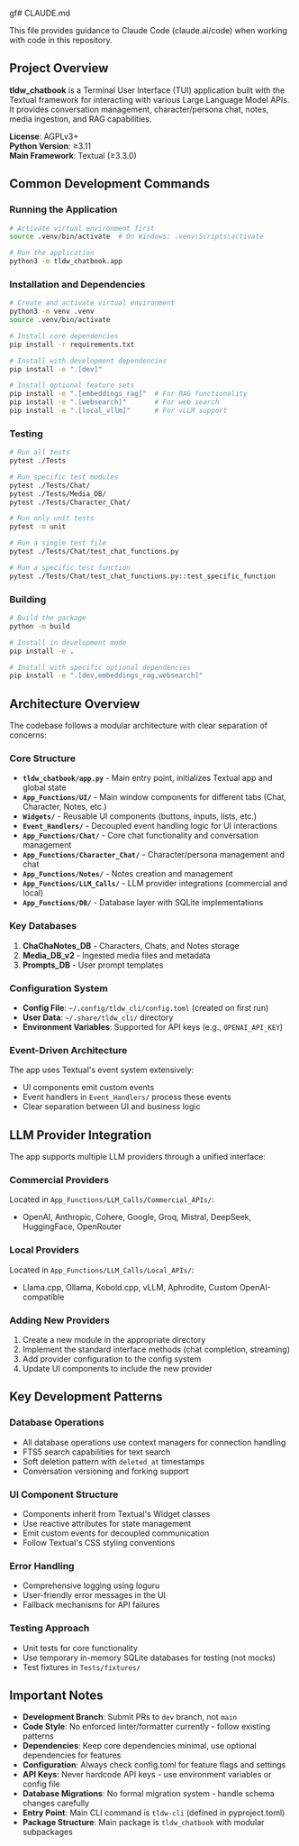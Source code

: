 gf# CLAUDE.md

This file provides guidance to Claude Code (claude.ai/code) when working with code in this repository.

## Project Overview

**tldw_chatbook** is a Terminal User Interface (TUI) application built with the Textual framework for interacting with various Large Language Model APIs. It provides conversation management, character/persona chat, notes, media ingestion, and RAG capabilities.

**License**: AGPLv3+  
**Python Version**: ≥3.11  
**Main Framework**: Textual (≥3.3.0)

## Common Development Commands

### Running the Application
```bash
# Activate virtual environment first
source .venv/bin/activate  # On Windows: .venv\Scripts\activate

# Run the application
python3 -m tldw_chatbook.app
```

### Installation and Dependencies
```bash
# Create and activate virtual environment
python3 -m venv .venv
source .venv/bin/activate

# Install core dependencies
pip install -r requirements.txt

# Install with development dependencies
pip install -e ".[dev]"

# Install optional feature sets
pip install -e ".[embeddings_rag]"  # For RAG functionality
pip install -e ".[websearch]"       # For web search
pip install -e ".[local_vllm]"      # For vLLM support
```

### Testing
```bash
# Run all tests
pytest ./Tests

# Run specific test modules
pytest ./Tests/Chat/
pytest ./Tests/Media_DB/
pytest ./Tests/Character_Chat/

# Run only unit tests
pytest -m unit

# Run a single test file
pytest ./Tests/Chat/test_chat_functions.py

# Run a specific test function
pytest ./Tests/Chat/test_chat_functions.py::test_specific_function
```

### Building
```bash
# Build the package
python -m build

# Install in development mode
pip install -e .

# Install with specific optional dependencies
pip install -e ".[dev,embeddings_rag,websearch]"
```

## Architecture Overview

The codebase follows a modular architecture with clear separation of concerns:

### Core Structure
- **`tldw_chatbook/app.py`** - Main entry point, initializes Textual app and global state
- **`App_Functions/UI/`** - Main window components for different tabs (Chat, Character, Notes, etc.)
- **`Widgets/`** - Reusable UI components (buttons, inputs, lists, etc.)
- **`Event_Handlers/`** - Decoupled event handling logic for UI interactions
- **`App_Functions/Chat/`** - Core chat functionality and conversation management
- **`App_Functions/Character_Chat/`** - Character/persona management and chat
- **`App_Functions/Notes/`** - Notes creation and management
- **`App_Functions/LLM_Calls/`** - LLM provider integrations (commercial and local)
- **`App_Functions/DB/`** - Database layer with SQLite implementations

### Key Databases
1. **ChaChaNotes_DB** - Characters, Chats, and Notes storage
2. **Media_DB_v2** - Ingested media files and metadata
3. **Prompts_DB** - User prompt templates

### Configuration System
- **Config File**: `~/.config/tldw_cli/config.toml` (created on first run)
- **User Data**: `~/.share/tldw_cli/` directory
- **Environment Variables**: Supported for API keys (e.g., `OPENAI_API_KEY`)

### Event-Driven Architecture
The app uses Textual's event system extensively:
- UI components emit custom events
- Event handlers in `Event_Handlers/` process these events
- Clear separation between UI and business logic

## LLM Provider Integration

The app supports multiple LLM providers through a unified interface:

### Commercial Providers
Located in `App_Functions/LLM_Calls/Commercial_APIs/`:
- OpenAI, Anthropic, Cohere, Google, Groq, Mistral, DeepSeek, HuggingFace, OpenRouter

### Local Providers  
Located in `App_Functions/LLM_Calls/Local_APIs/`:
- Llama.cpp, Ollama, Kobold.cpp, vLLM, Aphrodite, Custom OpenAI-compatible

### Adding New Providers
1. Create a new module in the appropriate directory
2. Implement the standard interface methods (chat completion, streaming)
3. Add provider configuration to the config system
4. Update UI components to include the new provider

## Key Development Patterns

### Database Operations
- All database operations use context managers for connection handling
- FTS5 search capabilities for text search
- Soft deletion pattern with `deleted_at` timestamps
- Conversation versioning and forking support

### UI Component Structure
- Components inherit from Textual's Widget classes
- Use reactive attributes for state management
- Emit custom events for decoupled communication
- Follow Textual's CSS styling conventions

### Error Handling
- Comprehensive logging using loguru
- User-friendly error messages in the UI
- Fallback mechanisms for API failures

### Testing Approach
- Unit tests for core functionality
- Use temporary in-memory SQLite databases for testing (not mocks)
- Test fixtures in `Tests/fixtures/`

## Important Notes

- **Development Branch**: Submit PRs to `dev` branch, not `main`
- **Code Style**: No enforced linter/formatter currently - follow existing patterns
- **Dependencies**: Keep core dependencies minimal, use optional dependencies for features
- **Configuration**: Always check config.toml for feature flags and settings
- **API Keys**: Never hardcode API keys - use environment variables or config file
- **Database Migrations**: No formal migration system - handle schema changes carefully
- **Entry Point**: Main CLI command is `tldw-cli` (defined in pyproject.toml)
- **Package Structure**: Main package is `tldw_chatbook` with modular subpackages